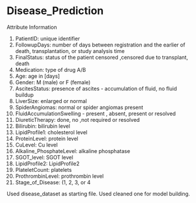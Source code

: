 # Disease_Prediction

Attribute Information
1) PatientID: unique identifier
2) FollowupDays: number of days between registration and the earlier of death, transplantation, or study analysis time
3) FinalStatus: status of the patient censored ,censored due to transplant, death
4) Medication: type of drug A/B
5) Age: age in [days]
6) Gender: M (male) or F (female)
7) AscitesStatus: presence of ascites - accumulation of fluid, no fluid buildup
8) LiverSize: enlarged or normal
9) SpiderAngiomas: normal or spider angiomas present
10) FluidAccumulationSwelling - present , absent, present or resolved
11) DiureticTherapy: done, no ,not required or resolved
12) Bilirubin: bilirubin level
13) LipidProfile1: cholesterol level
14) ProteinLevel: protein level
15) CuLevel: Cu level
16) Alkaline_PhosphateLevel: alkaline phosphatase
17) SGOT_level: SGOT level
18) LipidProfile2: LipidProfile2
19) PlateletCount: platelets
20) ProthrombinLevel: prothrombin level
21) Stage_of_Disease: (1, 2, 3, or 4

Used disease_dataset as starting file.
Used cleaned one for model building.
